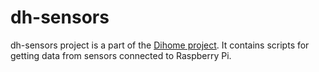 # dh-sensors

dh-sensors project is a part of the [Dihome project](https://github.com/grami1/dihome). 
It contains scripts for getting data from sensors connected to Raspberry Pi.
